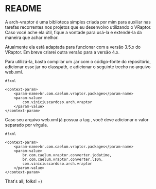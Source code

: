 # README #

A arch-vraptor é uma biblioteca simples criada por mim para auxiliar nas tarefas recorrentes nos projetos que eu desenvolvo utilizando o VRaptor. Caso você ache ela útil, fique a vontade para usá-la e extendê-la da maneira que achar melhor.

Atualmente ela está adaptada para funcionar com a versão 3.5.x do VRaptor. Em breve criarei outra versão para a versão 4.x.

Para utilizá-la, basta compilar um .jar com o código-fonte do repositório, adicionar esse jar no classpath, e adicionar o seguinte trecho no arquivo web.xml.

```
#!xml

<context-param>
    <param-name>br.com.caelum.vraptor.packages</param-name>
    <param-value>
        com.viniciuscardoso.arch.vraptor
    </param-value>
</context-param>

```

Caso seu arquivo web.xml já possua a tag <context-param>, você deve adicionar o valor separado por vírgula.


```
#!xml

<context-param>
    <param-name>br.com.caelum.vraptor.packages</param-name>
    <param-value>
        br.com.caelum.vraptor.converter.jodatime,
        br.com.caelum.vraptor.converter.l10n,
        com.viniciuscardoso.arch.vraptor
    </param-value>
</context-param>

```

That's all, folks! =)